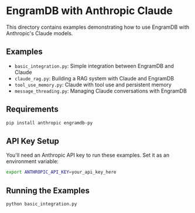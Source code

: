 # EngramDB with Anthropic Claude

This directory contains examples demonstrating how to use EngramDB with Anthropic's Claude models.

## Examples

- `basic_integration.py`: Simple integration between EngramDB and Claude
- `claude_rag.py`: Building a RAG system with Claude and EngramDB
- `tool_use_memory.py`: Claude with tool use and persistent memory
- `message_threading.py`: Managing Claude conversations with EngramDB

## Requirements

```bash
pip install anthropic engramdb-py
```

## API Key Setup

You'll need an Anthropic API key to run these examples. Set it as an environment variable:

```bash
export ANTHROPIC_API_KEY=your_api_key_here
```

## Running the Examples

```bash
python basic_integration.py
```